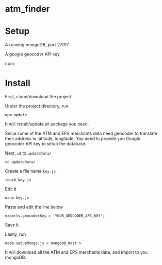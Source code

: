 # atm_finder

Setup
=
A running mongoDB, port 27017

A google geocoder API key

npm

Install
=
First, clone/download the project.

Under the project directory, run
```
npm update
```
It will install/update all package you need.


Since some of the ATM and EPS merchants data need geocoder to translate their address to latitude, longitude.
You need to provide you Google geocoder API key to setup the database.

Next, `cd` to `updateData/`
```
cd updateData/
```
Create a file name `key.js`
```
touch key.js
```
Edit it
```
nano key.js
```
Paste and edit the line below
```
exports.geocoderKey = 'YOUR_GEOCODER_API_KEY';
```
Save it.


Lastly, run
```
node setupMongo.js < mongoDB_Host >
```
It will download all the ATM and EPS merchants data,
and import to you mongoDB.
